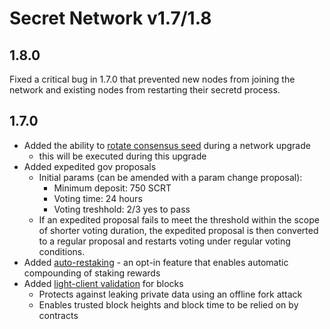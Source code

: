 # Secret Network v1.7/1.8

## 1.8.0

Fixed a critical bug in 1.7.0 that prevented new nodes from joining the network and existing nodes from restarting their secretd process.

## 1.7.0

* Added the ability to [rotate consensus seed](../../../introduction/secret-network-techstack/privacy-technology/encryption-key-management/consensus-seed-rotation.md) during a network upgrade
  * this will be executed during this upgrade
* Added expedited gov proposals
  * Initial params (can be amended with a param change proposal):
    * Minimum deposit: 750 SCRT
    * Voting time: 24 hours
    * Voting treshhold: 2/3 yes to pass
  * If an expedited proposal fails to meet the threshold within the scope of shorter voting duration, the expedited proposal is then converted to a regular proposal and restarts voting under regular voting conditions.
* Added [auto-restaking](../../../development/development-concepts/example-contracts/secret-contract-fundamentals/auto-restaking.md) - an opt-in feature that enables automatic compounding of staking rewards
* Added [light-client validation](../../../development/development-concepts/example-contracts/secret-contract-fundamentals/secret-contracts.md) for blocks
  * Protects against leaking private data using an offline fork attack
  * Enables trusted block heights and block time to be relied on by contracts
